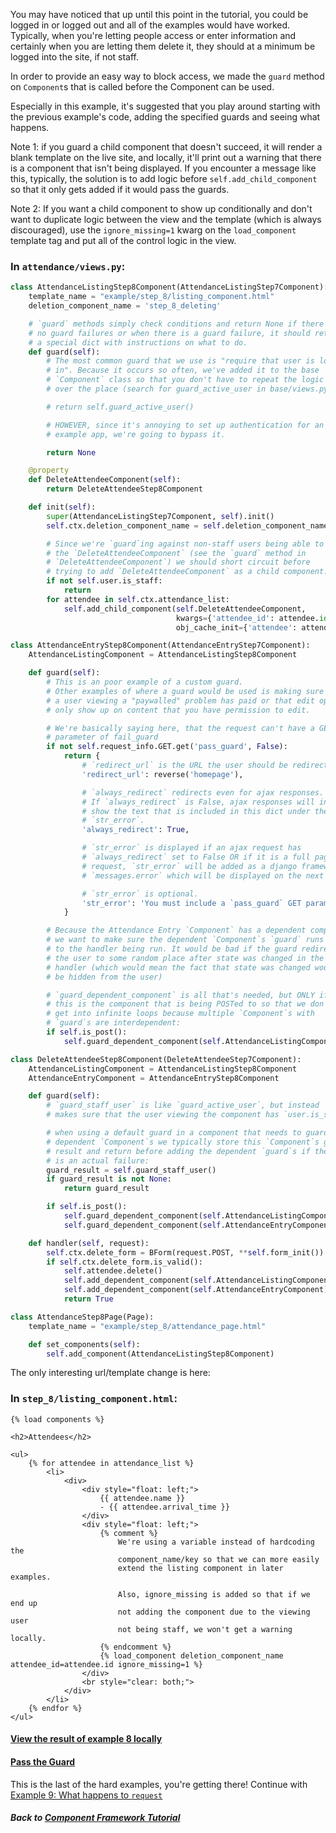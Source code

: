 You may have noticed that up until this point in the tutorial, you could be
logged in or logged out and all of the examples would have worked.
Typically, when you're letting people access or enter information and
certainly when you are letting them delete it, they should at a minimum be
logged into the site, if not staff.

In order to provide an easy way to block access, we made the `guard` method
on `Component`s that is called before the Component can be used.

Especially in this example, it's suggested that you play around starting
with the previous example's code, adding the specified guards and seeing
what happens.

Note 1: if you guard a child component that doesn't succeed, it
will render a blank template on the live site, and locally, it'll print out
a warning that there is a component that isn't being displayed. If you
encounter a message like this, typically, the solution is to add logic
before `self.add_child_component` so that it only gets added if it would
pass the guards.

Note 2: If you want a child component to show up conditionally and don't
want to duplicate logic between the view and the template (which is always
discouraged), use the `ignore_missing=1` kwarg on the `load_component`
template tag and put all of the control logic in the view.

### In `attendance/views.py`:
```python
class AttendanceListingStep8Component(AttendanceListingStep7Component):
    template_name = "example/step_8/listing_component.html"
    deletion_component_name = 'step_8_deleting'

    # `guard` methods simply check conditions and return None if there are
    # no guard failures or when there is a guard failure, it should return
    # a special dict with instructions on what to do.
    def guard(self):
        # The most common guard that we use is "require that user is logged
        # in". Because it occurs so often, we've added it to the base
        # `Component` class so that you don't have to repeat the logic all
        # over the place (search for guard_active_user in base/views.py):

        # return self.guard_active_user()

        # HOWEVER, since it's annoying to set up authentication for an
        # example app, we're going to bypass it.

        return None

    @property
    def DeleteAttendeeComponent(self):
        return DeleteAttendeeStep8Component

    def init(self):
        super(AttendanceListingStep7Component, self).init()
        self.ctx.deletion_component_name = self.deletion_component_name

        # Since we're `guard`ing against non-staff users being able to see
        # the `DeleteAttendeeComponent` (see the `guard` method in
        # `DeleteAttendeeComponent`) we should short circuit before
        # trying to add `DeleteAttendeeComponent` as a child component.
        if not self.user.is_staff:
            return
        for attendee in self.ctx.attendance_list:
            self.add_child_component(self.DeleteAttendeeComponent,
                                     kwargs={'attendee_id': attendee.id},
                                     obj_cache_init={'attendee': attendee})

class AttendanceEntryStep8Component(AttendanceEntryStep7Component):
    AttendanceListingComponent = AttendanceListingStep8Component

    def guard(self):
        # This is an poor example of a custom guard.
        # Other examples of where a guard would be used is making sure that
        # a user viewing a "paywalled" problem has paid or that edit options
        # only show up on content that you have permission to edit.

        # We're basically saying here, that the request can't have a GET
        # parameter of fail_guard
        if not self.request_info.GET.get('pass_guard', False):
            return {
                # `redirect_url` is the URL the user should be redirected to
                'redirect_url': reverse('homepage'),

                # `always_redirect` redirects even for ajax responses.
                # If `always_redirect` is False, ajax responses will instead
                # show the text that is included in this dict under the key
                # `str_error`.
                'always_redirect': True,

                # `str_error` is displayed if an ajax request has
                # `always_redirect` set to False OR if it is a full page
                # request, `str_error` will be added as a django framework's
                # `messages.error` which will be displayed on the next page.

                # `str_error` is optional.
                'str_error': 'You must include a `pass_guard` GET parameter to view that page',
            }

        # Because the Attendance Entry `Component` has a dependent component
        # we want to make sure the dependent `Component`s `guard` runs prior
        # to the handler being run. It would be bad if the guard redirected
        # the user to some random place after state was changed in the
        # handler (which would mean the fact that state was changed would
        # be hidden from the user)

        # `guard_dependent_component` is all that's needed, but ONLY if
        # this is the component that is being POSTed to so that we don't
        # get into infinite loops because multiple `Component`s with
        # `guard`s are interdependent:
        if self.is_post():
            self.guard_dependent_component(self.AttendanceListingComponent)

class DeleteAttendeeStep8Component(DeleteAttendeeStep7Component):
    AttendanceListingComponent = AttendanceListingStep8Component
    AttendanceEntryComponent = AttendanceEntryStep8Component

    def guard(self):
        # `guard_staff_user` is like `guard_active_user`, but instead
        # makes sure that the user viewing the component has `user.is_staff`

        # when using a default guard in a component that needs to guard
        # dependent `Component`s we typically store this `Component`s guard
        # result and return before adding the dependent `guard`s if there
        # is an actual failure:
        guard_result = self.guard_staff_user()
        if guard_result is not None:
            return guard_result

        if self.is_post():
            self.guard_dependent_component(self.AttendanceListingComponent)
            self.guard_dependent_component(self.AttendanceEntryComponent)

    def handler(self, request):
        self.ctx.delete_form = BForm(request.POST, **self.form_init())
        if self.ctx.delete_form.is_valid():
            self.attendee.delete()
            self.add_dependent_component(self.AttendanceListingComponent)
            self.add_dependent_component(self.AttendanceEntryComponent)
            return True

class AttendanceStep8Page(Page):
    template_name = "example/step_8/attendance_page.html"

    def set_components(self):
        self.add_component(AttendanceListingStep8Component)
```

The only interesting url/template change is here:
### In `step_8/listing_component.html`:
```django
{% load components %}

<h2>Attendees</h2>

<ul>
    {% for attendee in attendance_list %}
        <li>
            <div>
                <div style="float: left;">
                    {{ attendee.name }}
                    - {{ attendee.arrival_time }}
                </div>
                <div style="float: left;">
                    {% comment %}
                        We're using a variable instead of hardcoding the
                        component_name/key so that we can more easily
                        extend the listing component in later examples.

                        Also, ignore_missing is added so that if we end up
                        not adding the component due to the viewing user
                        not being staff, we won't get a warning locally.
                    {% endcomment %}
                    {% load_component deletion_component_name attendee_id=attendee.id ignore_missing=1 %}
                </div>
                <br style="clear: both;">
            </div>
        </li>
    {% endfor %}
</ul>
```

#### [View the result of example 8 locally](http://127.0.0.1:8000/8/)
#### [Pass the Guard](http://127.0.0.1:8000/8/?pass_guard=yes)

This is the last of the hard examples, you're getting there! Continue with
[Example 9: What happens to `request`](09_working_with_request.md)

##### Back to [Component Framework Tutorial](00_intro.md)
